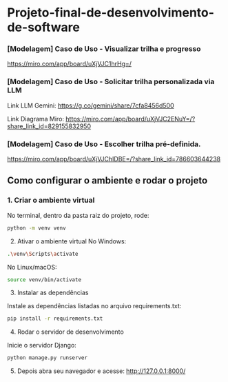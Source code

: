 # Projeto-final-de-desenvolvimento-de-software

### [Modelagem] Caso de Uso - Visualizar trilha e progresso
https://miro.com/app/board/uXjVJC1hrHg=/

### [Modelagem] Caso de Uso - Solicitar trilha personalizada via LLM
Link LLM Gemini: https://g.co/gemini/share/7cfa8456d500

Link Diagrama Miro: https://miro.com/app/board/uXjVJC2ENuY=/?share_link_id=829155832950

### [Modelagem] Caso de Uso - Escolher trilha pré-definida.
https://miro.com/app/board/uXjVJChIDBE=/?share_link_id=786603644238

## Como configurar o ambiente e rodar o projeto

### 1. Criar o ambiente virtual

No terminal, dentro da pasta raiz do projeto, rode:
```bash
python -m venv venv
```

2. Ativar o ambiente virtual
No Windows:
```bash
.\venv\Scripts\activate
```
No Linux/macOS:
```bash
source venv/bin/activate
```

3. Instalar as dependências

Instale as dependências listadas no arquivo requirements.txt:
```bash
pip install -r requirements.txt
```
4. Rodar o servidor de desenvolvimento

Inicie o servidor Django:
```bash
python manage.py runserver
```
5. Depois abra seu navegador e acesse:
http://127.0.0.1:8000/
